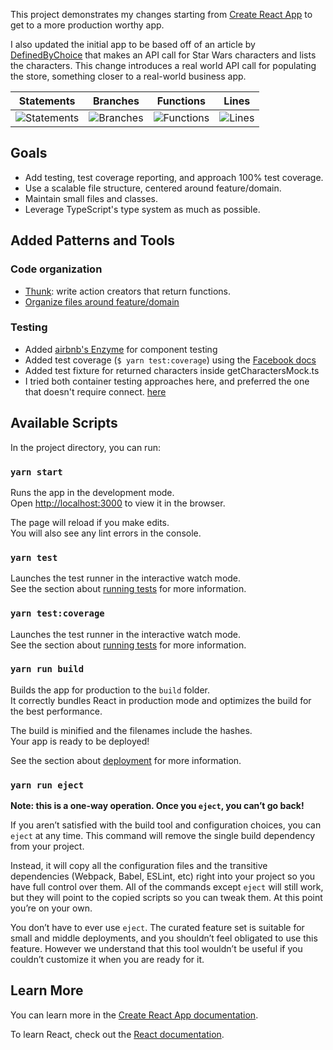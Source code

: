This project demonstrates my changes starting from [Create React App](https://github.com/facebook/create-react-app) to get to a more production worthy app.

I also updated the initial app to be based off of an article by [DefinedByChoice](https://twitter.com/DefinedByChoice/) that makes an API call for Star Wars characters and lists the characters. This change introduces a real world API call for populating the store, something closer to a real-world business app.


| Statements | Branches | Functions | Lines |
| -----------|----------|-----------|-------|
| ![Statements](#statements# "Make me better!") | ![Branches](#branches# "Make me better!") | ![Functions](#functions# "Make me better!") | ![Lines](#lines# "Make me better!") |

## Goals

- Add testing, test coverage reporting, and approach 100% test coverage.
- Use a scalable file structure, centered around feature/domain.
- Maintain small files and classes.
- Leverage TypeScript's type system as much as possible.


## Added Patterns and Tools

### Code organization
- [Thunk](https://github.com/reduxjs/redux-thunk): write action creators that return functions.
- [Organize files around feature/domain](https://marmelab.com/blog/2015/12/17/react-directory-structure.html)

### Testing
- Added [airbnb's Enzyme](https://github.com/airbnb/enzyme) for component testing
- Added test coverage (`$ yarn test:coverage`) using the [Facebook docs](https://facebook.github.io/create-react-app/docs/running-tests)
- Added test fixture for returned characters inside getCharactersMock.ts
- I tried both container testing approaches here, and preferred the one that doesn't require connect. [here](https://hackernoon.com/unit-testing-redux-connected-components-692fa3c4441c)

## Available Scripts

In the project directory, you can run:

### `yarn start`

Runs the app in the development mode.<br>
Open [http://localhost:3000](http://localhost:3000) to view it in the browser.

The page will reload if you make edits.<br>
You will also see any lint errors in the console.

### `yarn test`

Launches the test runner in the interactive watch mode.<br>
See the section about [running tests](https://facebook.github.io/create-react-app/docs/running-tests) for more information.

### `yarn test:coverage`

Launches the test runner in the interactive watch mode.<br>
See the section about [running tests](https://facebook.github.io/create-react-app/docs/running-tests) for more information.

### `yarn run build`

Builds the app for production to the `build` folder.<br>
It correctly bundles React in production mode and optimizes the build for the best performance.

The build is minified and the filenames include the hashes.<br>
Your app is ready to be deployed!

See the section about [deployment](https://facebook.github.io/create-react-app/docs/deployment) for more information.

### `yarn run eject`

**Note: this is a one-way operation. Once you `eject`, you can’t go back!**

If you aren’t satisfied with the build tool and configuration choices, you can `eject` at any time. This command will remove the single build dependency from your project.

Instead, it will copy all the configuration files and the transitive dependencies (Webpack, Babel, ESLint, etc) right into your project so you have full control over them. All of the commands except `eject` will still work, but they will point to the copied scripts so you can tweak them. At this point you’re on your own.

You don’t have to ever use `eject`. The curated feature set is suitable for small and middle deployments, and you shouldn’t feel obligated to use this feature. However we understand that this tool wouldn’t be useful if you couldn’t customize it when you are ready for it.

## Learn More

You can learn more in the [Create React App documentation](https://facebook.github.io/create-react-app/docs/getting-started).

To learn React, check out the [React documentation](https://reactjs.org/).
